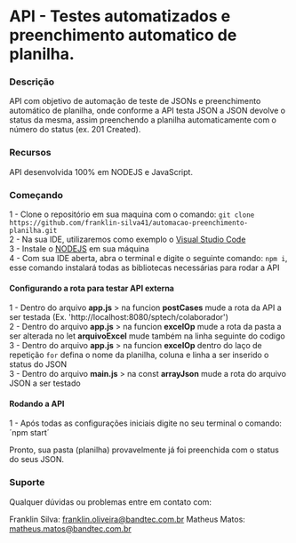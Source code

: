 # API - Testes automatizados e preenchimento automatico de planilha.

### Descrição

API com objetivo de automação de teste de JSONs e preenchimento automático de planilha, onde conforme a API testa JSON a JSON devolve o status da mesma, assim preenchendo a planilha automaticamente com o número do status (ex. 201 Created).

### Recursos

API desenvolvida 100% em NODEJS e JavaScript.

### Começando

1 - Clone o repositório em sua maquina com o comando: `git clone https://github.com/franklin-silva41/automacao-preenchimento-planilha.git` <br>
2 - Na sua IDE, utilizaremos como exemplo o [Visual Studio Code](https://code.visualstudio.com/) <br>
3 - Instale o [NODEJS](https://nodejs.org/en/) em sua máquina <br>
4 - Com sua IDE aberta, abra o terminal e digite o seguinte comando: `npm i`, esse comando instalará todas as bibliotecas necessárias para rodar a API <br>

#### Configurando a rota para testar API externa

1 - Dentro do arquivo <b>app.js</b> > na funcion <b>postCases</b> mude a rota da API a ser testada (Ex. 'http://localhost:8080/sptech/colaborador') <br>
2 - Dentro do arquivo <b>app.js</b> > na funcion <b>excelOp</b> mude a rota da pasta a ser alterada no let <b>arquivoExcel</b> mude também na linha seguinte do codigo <br>
3 - Dentro do arquivo <b>app.js</b> > na funcion <b>excelOp</b> dentro do laço de repetição `for` defina o nome da planilha, coluna e linha a ser inserido o status do JSON <br>
3 - Dentro do arquivo <b>main.js</b> > na const <b>arrayJson</b> mude a rota do arquivo JSON a ser testado <br>

#### Rodando a API 

1 - Após todas as configurações iniciais digite no seu terminal o comando: ´npm start´

Pronto, sua pasta (planilha) provavelmente já foi preenchida com o status do seus JSON.

### Suporte 

Qualquer dúvidas ou problemas entre em contato com:

Franklin Silva: franklin.oliveira@bandtec.com.br
Matheus Matos: matheus.matos@bandtec.com.br
